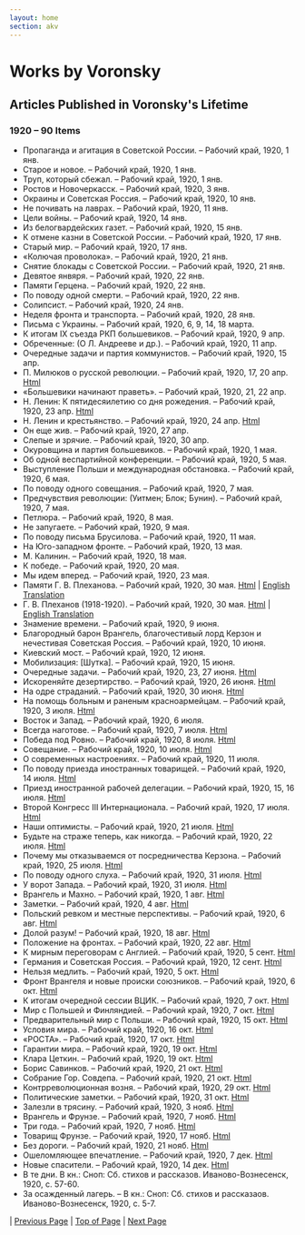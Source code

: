 ```yaml
---
layout: home
section: akv
---
```

# Works by Voronsky
## Articles Published in Voronsky's Lifetime

### 1920 – 90 Items

- Пропаганда и агитация в Советской России. – Рабочий край, 1920, 1 янв.
- Старое и новое. – Рабочий край, 1920, 1 янв.
- Труп, который сбежал. – Рабочий край, 1920, 1 янв.
- Ростов и Новочеркасск. – Рабочий край, 1920, 3 янв.
- Окраины и Советская Россия. – Рабочий край, 1920, 10 янв.
- Не почивать на лаврах. – Рабочий край, 1920, 11 янв.
- Цели войны. – Рабочий край, 1920, 14 янв.
- Из белогвардейских газет. – Рабочий край, 1920, 15 янв.
- К отмене казни в Советской России. – Рабочий край, 1920, 17 янв.
- Старый мир. – Рабочий край, 1920, 17 янв.
- «Колючая проволока». – Рабочий край, 1920, 21 янв.
- Снятие блокады с Советской России. – Рабочий край, 1920, 21 янв.
- Девятое янвяря. – Рабочий край, 1920, 22 янв.
- Памяти Герцена. – Рабочий край, 1920, 22 янв.
- По поводу одной смерти. – Рабочий край, 1920, 22 янв.
- Солипсист. – Рабочий край, 1920, 24 янв.
- Неделя фронта и транспорта. – Рабочий край, 1920, 28 янв.
- Письма с Украины. – Рабочий край, 1920, 6, 9, 14, 18 марта.
- К итогам IX съезда РКП большевиков. – Рабочий край, 1920, 9 апр.
- Обреченные: (О Л. Андрееве и др.). – Рабочий край, 1920, 11 апр.
- Очередные задачи и партия коммунистов. – Рабочий край, 1920, 15 апр.
- П. Милюков о русской революции. – Рабочий край, 1920, 17, 20 апр. [Html](../Texts/RK200417.html)
- «Большевики начинают праветь». – Рабочий край, 1920, 21, 22 апр.
- Н. Ленин: К пятидесяилетию со дня рожедения. – Рабочий край, 1920, 23 апр. [Html](../Texts/RK200423.html")
- Н. Ленин и крестьянство. – Рабочий край, 1920, 24 апр. [Html](../Texts/RK200424.html)
- Он еще жив. – Рабочий край, 1920, 27 апр.
- Слепые и зрячие. – Рабочий край, 1920, 30 апр.
- Окуровщина и партия большевиков. – Рабочий край, 1920, 1 мая.
- Об одной веспартийной конференции. – Рабочий край, 1920, 5 мая.
- Выступление Польши и международная обстановка. – Рабочий край, 1920, 6 мая.
- По поводу одного совещания. – Рабочий край, 1920, 7 мая.
- Предчувствия революции: (Уитмен; Блок; Бунин). – Рабочий край, 1920, 7 мая.
- Петлюра. – Рабочий край, 1920, 8 мая.
- Не запугаете. – Рабочий край, 1920, 9 мая.
- По поводу письма Брусилова. – Рабочий край, 1920, 11 мая.
- На Юго-западном фронте. – Рабочий край, 1920, 13 мая.
- М. Калинин. – Рабочий край, 1920, 18 мая.
- К победе. – Рабочий край, 1920, 20 мая.
- Мы идем вперед. – Рабочий край, 1920, 23 мая.
- Памяти Г. В. Плеханова. – Рабочий край, 1920, 30 мая. [Html](../Texts/RK200530a.html) \| [English Translation](../Texts/AKV_In%20MemoryPlekhanov1.pdf)
- Г. В. Плеханов (1918-1920). – Рабочий край, 1920, 30 мая. [Html](../Texts/RK200530b.html) \| [English Translation](../Texts/Plekhanov1_1920.pdf)
- Знамение времени. – Рабочий край, 1920, 9 июня.
- Благородный барон Врангель, благочестивый лорд Керзон и нечестивая Советская Россия. – Рабочий край, 1920, 10 июня.
- Киевский мост. – Рабочий край, 1920, 12 июня.
- Мобилизация: [Шутка]. – Рабочий край, 1920, 15 июня.
- Очередные задачи. – Рабочий край, 1920, 23, 27 июня. [Html](../Texts/RK200623.html)
- Искореняйте дезертирство. – Рабочий край, 1920, 26 июня. [Html](../Texts/RK200626.html)
- На одре страданий. – Рабочий край, 1920, 30 июня. [Html](../Texts/RK200630.html)
- На помощь больным и раненым красноармейцам. – Рабочий край, 1920, 3 июля. [Html](../Texts/RK200703.html)
- Восток и Запад. – Рабочий край, 1920, 6 июля.
- Всегда наготове. – Рабочий край, 1920, 7 июля. [Html](../Texts/RK200707.html)
- Победа под Ровно. – Рабочий край, 1920, 8 июля. [Html](../Texts/RK200708.html)
- Совещание. – Рабочий край, 1920, 10 июля. [Html](../Texts/RK200710.html)
- О современных настроениях. – Рабочий край, 1920, 11 июля.
- По поводу приезда иностранных товарищей. – Рабочий край, 1920, 14 июля. [Html](../Texts/RK200714.html)
- Приезд иностранной рабочей делегации. – Рабочий край, 1920, 15, 16 июля. [Html](../Texts/RK200715.html)
- Второй Конгресс III Интернационала. – Рабочий край, 1920, 17 июля. [Html](./Texts/RK200717.html)
- Наши оптимисты. – Рабочий край, 1920, 21 июля. [Html](../Texts/RK200721.html)
- Будьте на страже теперь, как никогда. – Рабочий край, 1920, 22 июля. [Html](../Texts/RK200722.html)
- Почему мы отказываемся от посредничества Керзона. – Рабочий край, 1920, 25 июля. [Html](../Texts/RK200725.html)
- По поводу одного слуха. – Рабочий край, 1920, 31 июля. [Html](../Texts/RK200731.html)
- У ворот Запада. – Рабочий край, 1920, 31 июля. [Html](../Texts/RK200731b.html)
- Врангель и Махно. – Рабочий край, 1920, 1 авг. [Html](../Texts/RK200801.html)
- Заметки. – Рабочий край, 1920, 4 авг. [Html](../Texts/RK200804.html)
- Польский ревком и местные перспективы. – Рабочий край, 1920, 6 авг. [Html](../Texts/RK200806.html)
- Долой разум! – Рабочий край, 1920, 18 авг. [Html](../Texts/RK200818.html)
- Положение на фронтах. – Рабочий край, 1920, 22 авг. [Html](../Texts/RK200822.html)
- К мирным переговорам с Англией. – Рабочий край, 1920, 5 сент. [Html](../Texts/RK200905.html)
- Германия и Советская Россия. – Рабочий край, 1920, 12 сент. [Html](../Texts/RK200912.html)
- Нельзя медлить. – Рабочий край, 1920, 5 окт. [Html](../Texts/RK201005.html)
- Фронт Врангеля и новые происки союзников. – Рабочий край, 1920, 6 окт. [Html](../Texts/RK201006.html)
- К итогам очередной сессии ВЦИК. – Рабочий край, 1920, 7 окт. [Html](../Texts/RK201007a.html)
- Мир с Польшей и Финляндией. – Рабочий край, 1920, 7 окт. [Html](../Texts/RK201007b.html)
- Предварительный мир с Польши. – Рабочий край, 1920, 15 окт. [Html](../Texts/RK201015.html)
- Условия мира. – Рабочий край, 1920, 16 окт. [Html](../Texts/RK201016.html)
- «РОСТА». – Рабочий край, 1920, 17 окт. [Html](../Texts/RK201017.html)
- Гарантии мира. – Рабочий край, 1920, 19 окт. [Html](../Texts/RK201019a.html)
- Клара Цеткин. – Рабочий край, 1920, 19 окт. [Html](../Texts/RK201019b.html)
- Борис Савинков. – Рабочий край, 1920, 21 окт. [Html](../Texts/RK201021a.html)
- Собрание Гор. Совдепа. – Рабочий край, 1920, 21 окт. [Html](../Texts/RK201021b.html)
- Контрреволюционная возня. – Рабочий край, 1920, 29 окт. [Html](../Texts/RK201029.html)
- Политические заметки. – Рабочий край, 1920, 31 окт. [Html](../Texts/RK201031.html)
- Залезли в трясину. – Рабочий край, 1920, 3 нояб. [Html](../Texts/RK201103.html)
- Врангель и Фрунзе. – Рабочий край, 1920, 7 нояб. [Html]("../Texts/RK201107a.html)
- Три года. – Рабочий край, 1920, 7 нояб. [Html](../Texts/RK201107b.html)
- Товарищ Фрунзе. – Рабочий край, 1920, 17 нояб. [Html](../Texts/RK201117.html)
- Без дороги. – Рабочий край, 1920, 21 нояб. [Html](../Texts/RK201121.html)
- Ошеломляющее впечатление. – Рабочий край, 1920, 7 дек. [Html](../Texts/RK201207.html)
- Новые спасители. – Рабочий край, 1920, 14 дек. [Html](../Texts/RK201214.html)
- В те дни. В кн.: Сноп: Сб. стихов и рассказов. Иваново-Вознесенск, 1920, с. 57-60.
- За осажденный лагерь. – В кн.: Сноп: Сб. стихов и рассказаов. Иваново-Вознесенск, 1920, с. 5-7.

| [Previous Page](BiblioArt1919.html) | [Top of Page](#) | [Next Page](BiblioArt1921.html)

